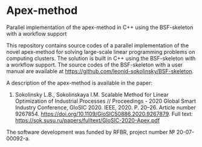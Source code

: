 # Apex-method
Parallel implementation of the apex-method in C++ using the BSF-skeleton with a workflow support

This repository contains source codes of a parallel implementation of the novel apex-method for solving large-scale linear programming problems on computing clusters. The solution is built in C++ using the BSF-skeleton with a workflow support. The source codes of the BSF-skeleton with a user manual are available at https://github.com/leonid-sokolinsky/BSF-skeleton.

A description of the apex-method is available in the paper:

1. Sokolinsky L.B., Sokolinskaya I.M. Scalable Method for Linear Optimization of Industrial Processes // Proceedings - 2020 Global Smart Industry Conference, GloSIC 2020. IEEE, 2020. P. 20–26. Article number 9267854. https://doi.org/10.1109/GloSIC50886.2020.9267879. Full text: https://sok.susu.ru/papers/fulltext/GloSIC-2020-Apex.pdf

The software development was funded by RFBR, project number № 20-07-00092-а.
